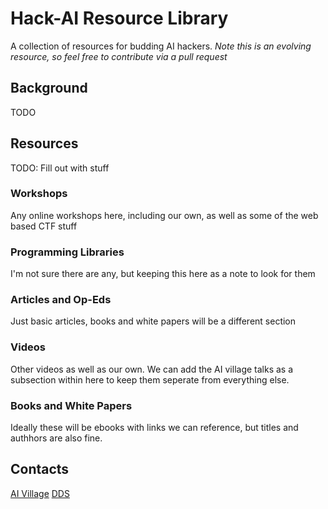 # Hack-AI Resource Library

A collection of resources for budding AI hackers.  *Note this is an evolving resource, so feel free to contribute via a pull request*

## Background

TODO

## Resources

TODO: Fill out with stuff

### Workshops

Any online workshops here, including our own, as well as some of the web based CTF stuff

### Programming Libraries

I'm not sure there are any, but keeping this here as a note to look for them

### Articles and Op-Eds

Just basic articles, books and white papers will be a different section

### Videos

Other videos as well as our own.  We can add the AI village talks as a subsection within here to keep them seperate from everything else.  

### Books and White Papers

Ideally these will be ebooks with links we can reference, but titles and authhors are also fine.  




## Contacts

[AI Village](https://aivillage.org/)
[DDS](https://www.dds.mil/)
